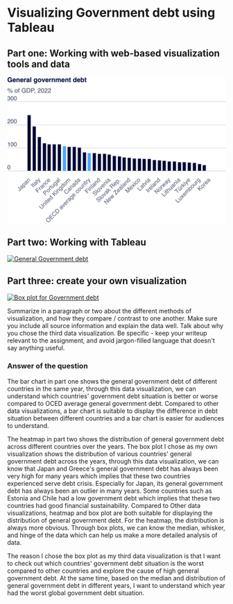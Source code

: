 # Visualizing Government debt using Tableau

## Part one: Working with web-based visualization tools and data

![A picture](General-Government-debt.png)

## Part two: Working with Tableau

<div class='tableauPlaceholder' id='viz1726003575300' style='position: relative'><noscript><a href='#'><img alt='General Government debt ' src='https:&#47;&#47;public.tableau.com&#47;static&#47;images&#47;Ge&#47;GeneralGovernmentdebt_1&#47;GeneralGovernmentdebt&#47;1_rss.png' style='border: none' /></a></noscript><object class='tableauViz'  style='display:none;'><param name='host_url' value='https%3A%2F%2Fpublic.tableau.com%2F' /> <param name='embed_code_version' value='3' /> <param name='site_root' value='' /><param name='name' value='GeneralGovernmentdebt_1&#47;GeneralGovernmentdebt' /><param name='tabs' value='no' /><param name='toolbar' value='yes' /><param name='static_image' value='https:&#47;&#47;public.tableau.com&#47;static&#47;images&#47;Ge&#47;GeneralGovernmentdebt_1&#47;GeneralGovernmentdebt&#47;1.png' /> <param name='animate_transition' value='yes' /><param name='display_static_image' value='yes' /><param name='display_spinner' value='yes' /><param name='display_overlay' value='yes' /><param name='display_count' value='yes' /><param name='language' value='en-US' /><param name='filter' value='publish=yes' /></object></div>                
<script type='text/javascript'>                    
           var divElement = document.getElementById('viz1726003575300');                    
           var vizElement = divElement.getElementsByTagName('object')[0];                    
           vizElement.style.width='100%';vizElement.style.height=(divElement.offsetWidth*0.75)+'px';                    
           var scriptElement = document.createElement('script');                    
           scriptElement.src = 'https://public.tableau.com/javascripts/api/viz_v1.js';  
           vizElement.parentNode.insertBefore(scriptElement, vizElement);                
</script>

## Part three: create your own visualization

<div class='tableauPlaceholder' id='viz1726003709539' style='position: relative'><noscript><a href='#'><img alt='Box plot for Government debt ' src='https:&#47;&#47;public.tableau.com&#47;static&#47;images&#47;Ge&#47;GeneralGovernmentdebt_1&#47;BoxplotforGovernmentdebt&#47;1_rss.png' style='border: none' /></a></noscript><object class='tableauViz'  style='display:none;'><param name='host_url' value='https%3A%2F%2Fpublic.tableau.com%2F' /> <param name='embed_code_version' value='3' /> <param name='site_root' value='' /><param name='name' value='GeneralGovernmentdebt_1&#47;BoxplotforGovernmentdebt' /><param name='tabs' value='no' /><param name='toolbar' value='yes' /><param name='static_image' value='https:&#47;&#47;public.tableau.com&#47;static&#47;images&#47;Ge&#47;GeneralGovernmentdebt_1&#47;BoxplotforGovernmentdebt&#47;1.png' /> <param name='animate_transition' value='yes' /><param name='display_static_image' value='yes' /><param name='display_spinner' value='yes' /><param name='display_overlay' value='yes' /><param name='display_count' value='yes' /><param name='language' value='en-US' /><param name='filter' value='publish=yes' /></object></div>                
<script type='text/javascript'>                    
           var divElement = document.getElementById('viz1726003709539');                    
           var vizElement = divElement.getElementsByTagName('object')[0];                    
           vizElement.style.width='100%';vizElement.style.height=(divElement.offsetWidth*0.75)+'px';                    
           var scriptElement = document.createElement('script');                    
           scriptElement.src = 'https://public.tableau.com/javascripts/api/viz_v1.js';   
           vizElement.parentNode.insertBefore(scriptElement, vizElement);                
</script>

Summarize in a paragraph or two about the different methods of visualization, and how they compare / contrast to one another. Make sure you include all source information and explain the data well.  Talk about why you chose the third data visualization.  Be specific - keep your writeup relevant to the assignment, and avoid jargon-filled language that doesn't say anything useful.

### Answer of the question
The bar chart in part one shows the general government debt of different countries in the same year, through this data visualization, we can understand which countries' government debt situation is better or worse compared to OCED average general government debt. Compared to other data visualizations, a bar chart is suitable to display the difference in debt situation between different countries and a bar chart is easier for audiences to understand.

The heatmap in part two shows the distribution of general government debt across different countries over the years. The box plot I chose as my own visualization shows the distribution of various countries' general government debt across the years, through this data visualization, we can know that Japan and Greece's general government debt has always been very high for many years which implies that these two countries experienced serve debt crisis. Especially for Japan, its general government debt has always been an outlier in many years. Some countries such as Estonia and Chile had a low government debt which implies that these two countries had good financial sustainability. Compared to Other data visualizations, heatmap and box plot are both suitable for displaying the distribution of general government debt. For the heatmap, the distribution is always more obvious. Through box plots, we can know the median, whisker, and hinge of the data which can help us make a more detailed analysis of data.

The reason I chose the box plot as my third data visualization is that I want to check out which countries' government debt situation is the worst compared to other countries and explore the cause of high general government debt. At the same time, based on the median and distribution of general government debt in different years, I want to understand which year had the worst global government debt situation.






